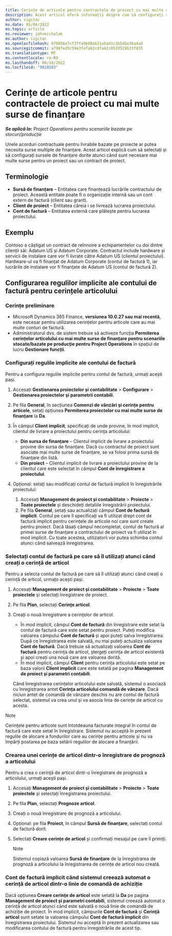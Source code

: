 ```yaml
---
title: Cerințe de articole pentru contractele de proiect cu mai multe surse de finanțare
description: Acest articol oferă informații despre cum să configurați și să utilizați cerințele pentru articole cu mai multe surse de finanțare.
author: sigitac
ms.date: 05/04/2022
ms.topic: article
ms.reviewer: johnmichalak
ms.author: sigitac
ms.openlocfilehash: 079856e7cf2ffa9b80ab31ebad1c1b5dbe36a4ad
ms.sourcegitcommit: a798fed5c59e3fefa62cdfa42c852d529b33fd35
ms.translationtype: MT
ms.contentlocale: ro-RO
ms.lasthandoff: 06/18/2022
ms.locfileid: "9028503"
---
```

# <a name="item-requirements-for-project-contracts-with-multiple-funding-sources"></a>Cerințe de articole pentru contractele de proiect cu mai multe surse de finanțare

_**Se aplică la:** Project Operations pentru scenariile bazate pe stocuri/producție_

Unele acorduri contractuale pentru livrabile bazate pe proiecte ar putea necesita surse multiple de finanțare. Acest articol explică cum să selectați și să configurați sursele de finanțare dorite atunci când sunt necesare mai multe surse pentru un proiect sau un contract de proiect.

## <a name="terminology"></a>Terminologie

- **Sursă de finanțare** – Entitatea care finanțează lucrările contractului de proiect. Această entitate poate fi o organizație internă sau un cont extern de factură (client sau grant).
- **Client de proiect** – Entitatea căreia i se livrează lucrarea proiectului.
- **Cont de factură** – Entitatea externă care plătește pentru lucrarea proiectului.

## <a name="example"></a>Exemplu

Contoso a câștigat un contract de reînnoire a echipamentelor cu doi dintre clienții săi: Adatum US și Adatum Corporate. Contractul include hardware și servicii de instalare care vor fi livrate către Adatum US (clientul proiectului). Hardware-ul va fi finanțat de Adatum Corporate (contul de factură 1), iar lucrările de instalare vor fi finanțate de Adatum US (contul de factură 2).

## <a name="set-up-invoice-account-defaulting-rules-for-item-requirements"></a>Configurarea regulilor implicite ale contului de factură pentru cerințele articolului

### <a name="prerequisites"></a>Cerințe preliminare

- Microsoft Dynamics 365 Finance, **versiunea 10.0.27 sau mai recentă**, este necesar pentru utilizarea cerințelor pentru articole care au mai multe conturi de factură.
- Administratorul dvs. de sistem trebuie să activeze funcția **Permiterea cerințelor articolului cu mai multe surse de finanțare pentru scenariile stocate/bazate pe producție pentru Project Operations** în spațiul de lucru **Gestionare funcții**.

### <a name="set-up-the-invoice-account-defaulting-rules"></a>Configurați regulile implicite ale contului de factură

Pentru a configura regulile implicite pentru contul de factură, urmați acești pași.

1. Accesați **Gestionarea proiectelor și contabilitate** \> **Configurare** \> **Gestionarea proiectelor și parametrii contabili**.
1. Pe fila **General**, în secțiunea **Comenzi de vânzări și cerințe pentru articole**, setați opțiunea **Permiterea proiectelor cu mai multe surse de finanțare** la **Da**.
1. În câmpul **Client implicit**, specificați de unde provine, în mod implicit, clientul de livrare a proiectului pentru cerința articolului:

    - **Din sursa de finanțare** – Clientul implicit de livrare a proiectului provine din sursa de finanțare. Dacă cu contractul de proiect sunt asociate mai multe surse de finanțare, se va folosi prima sursă de finanțare din listă.
    - **Din proiect** – Clientul implicit de livrare a proiectului provine de la clientul care este selectat în câmpul **Cont de înregistrare a proiectului**.

1. Opțional: setați sau modificați contul de factură implicit în înregistrările proiectului:

    1. Accesați **Management de proiect și contabilitate** \> **Proiecte** \> **Toate proiectele** și deschideți detaliile înregistrării proiectului.
    2. Pe fila **General**, setați sau actualizați câmpul **Cont de factură implicit**. Contul pe care îl specificați va fi utilizat drept cont de factură implicit pentru cerințele de articole noi care sunt create pentru proiect. Dacă lăsați câmpul necompletat, contul de factură al primei surse de finanțare a contractului de proiect va fi utilizat în mod implicit. Cu toate acestea, utilizatorii vor putea schimba contul atunci când salvează înregistrarea.

### <a name="select-the-invoice-account-to-use-when-you-create-an-item-requirement"></a>Selectați contul de factură pe care să îl utilizați atunci când creați o cerință de articol

Pentru a selecta contul de factură pe care să îl utilizați atunci când creați o cerință de articol, urmațo acești pași.

1. Accesați **Management de proiect și contabilitate** \> **Proiecte** \> **Toate proiectele** și selectați înregistrare de proiect.
1. Pe fila **Plan**, selectați **Cerințe articol**.
1. Creați o nouă înregistrare a cerințelor de articol.

    - În mod implicit, câmpul **Cont de factură** din înregistrare este setat la contul de factură care este setat pentru proiect. Puteți modifica valoarea câmpului **Cont de factură** și apoi puteți salva înregistrarea. După ce înregistrarea este salvată, nu mai puteți actualiza valoarea **Cont de factură**. Dacă trebuie să actualizați valoarea **Cont de factură** pentru cerința de articol, ștergeți cerința de articol existentă și apoi creați una nouă care are valoarea dorită.
    - În mod implicit, câmpul **Client** pentru cerința articolului este setat pe baza valorii **Client implicit** care este setată pe pagina **Management de proiect și parametri contabili**.

    Când înregistrarea cerințelor articolului este salvată, sistemul o asociază cu înregistrarea antet **Cerința articolului comandă de vânzare**. Dacă niciun antet de comandă de vânzare deschis nu are contul de factură selectat, sistemul va crea unul și va asocia linia de cerințe de articol cu acesta.

> [!NOTE]
> Cerințele pentru articole sunt întotdeauna facturate integral în contul de factură care este setat în înregistrare. Sistemul nu acceptă în prezent regulile de alocare a fondurilor care au cerințe pentru articole și nu va împărți postarea pe baza setării regulilor de alocare a finanțării.

### <a name="create-an-item-requirement-from-an-item-forecast-record"></a>Crearea unei cerințe de articol dintr-o înregistrare de prognoză a articolului

Pentru a crea o cerință de articol dintr-o înregistrare de prognoză a articolului, urmați acești pași.

1. Accesați **Management de proiect și contabilitate** \> **Proiecte** \> **Toate proiectele** și selectați înregistrarea proiectului.
1. Pe fila **Plan**, selectați **Prognoze articol**.
1. Creați o nouă înregistrare de prognoză a articolului.
1. Opțional: pe fila **Proiect**, în câmpul **Sursă de finanțare**, selectați contul de factură dorit.
1. Selectați **Creare cerințe de articol** și confirmați mesajul pe care îl primiți.

    > [!NOTE]
    > Sistemul copiază valoarea **Sursă de finanțare** de la înregistrarea de prognoză a articolului la înregistrarea de cerințe de articol nou creată.

### <a name="default-invoice-account-when-the-system-automatically-creates-an-item-requirement-from-a-purchase-order-line"></a>Cont de factură implicit când sistemul creează automat o cerință de articol dintr-o linie de comandă de achiziție

Dacă opțiunea **Creare cerințe de articol** este setată la **Da** pe pagina **Management de proiect și parametri contabili**, sistemul creează automat o cerință de articol atunci când este salvată o nouă linie de comandă de achiziție de proiect. În mod implicit, câmpurile **Cont de factură** și **Cerință articol** sunt setate la valoarea câmpului **Cont de factură implicit** din înregistrarea proiectului. Sistemul nu acceptă în prezent actualizarea sau modificarea contului de factură pentru înregistrările de acest tip.
